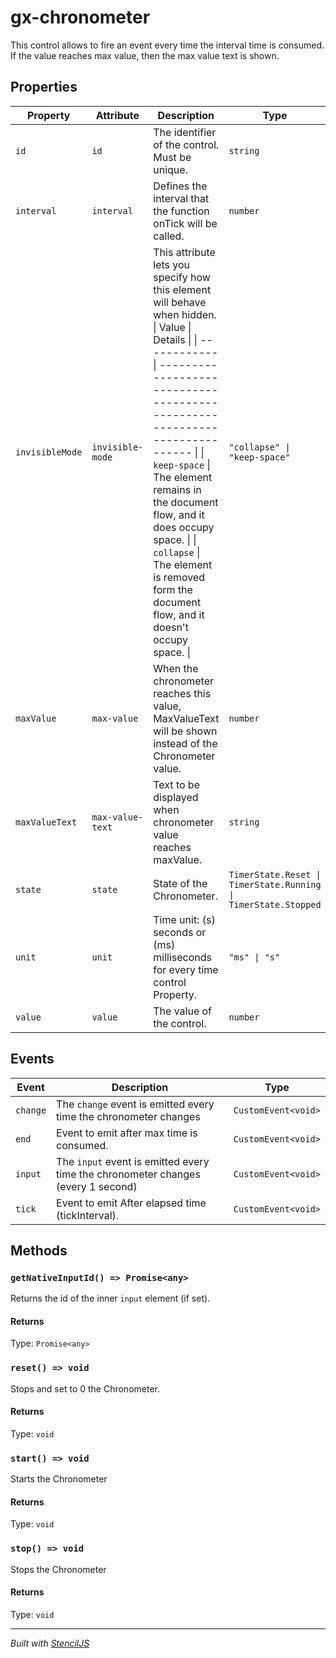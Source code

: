 # gx-chronometer

This control allows to fire an event every time the interval time is consumed. If the value reaches max value, then the max value text is shown.

## Properties

| Property        | Attribute        | Description                                                                                                                                                                                                                                                                                                                                                                                  | Type                                                           | Default              |
| --------------- | ---------------- | -------------------------------------------------------------------------------------------------------------------------------------------------------------------------------------------------------------------------------------------------------------------------------------------------------------------------------------------------------------------------------------------- | -------------------------------------------------------------- | -------------------- |
| `id`            | `id`             | The identifier of the control. Must be unique.                                                                                                                                                                                                                                                                                                                                               | `string`                                                       | `undefined`          |
| `interval`      | `interval`       | Defines the interval that the function onTick will be called.                                                                                                                                                                                                                                                                                                                                | `number`                                                       | `1`                  |
| `invisibleMode` | `invisible-mode` | This attribute lets you specify how this element will behave when hidden. \| Value \| Details \| \| ------------ \| --------------------------------------------------------------------------- \| \| `keep-space` \| The element remains in the document flow, and it does occupy space. \| \| `collapse` \| The element is removed form the document flow, and it doesn't occupy space. \| | `"collapse" \| "keep-space"`                                   | `"collapse"`         |
| `maxValue`      | `max-value`      | When the chronometer reaches this value, MaxValueText will be shown instead of the Chronometer value.                                                                                                                                                                                                                                                                                        | `number`                                                       | `0`                  |
| `maxValueText`  | `max-value-text` | Text to be displayed when chronometer value reaches maxValue.                                                                                                                                                                                                                                                                                                                                | `string`                                                       | `undefined`          |
| `state`         | `state`          | State of the Chronometer.                                                                                                                                                                                                                                                                                                                                                                    | `TimerState.Reset \| TimerState.Running \| TimerState.Stopped` | `TimerState.Stopped` |
| `unit`          | `unit`           | Time unit: (s) seconds or (ms) milliseconds for every time control Property.                                                                                                                                                                                                                                                                                                                 | `"ms" \| "s"`                                                  | `"s"`                |
| `value`         | `value`          | The value of the control.                                                                                                                                                                                                                                                                                                                                                                    | `number`                                                       | `0`                  |

## Events

| Event    | Description                                                                      | Type                |
| -------- | -------------------------------------------------------------------------------- | ------------------- |
| `change` | The `change` event is emitted every time the chronometer changes                 | `CustomEvent<void>` |
| `end`    | Event to emit after max time is consumed.                                        | `CustomEvent<void>` |
| `input`  | The `input` event is emitted every time the chronometer changes (every 1 second) | `CustomEvent<void>` |
| `tick`   | Event to emit After elapsed time (tickInterval).                                 | `CustomEvent<void>` |

## Methods

### `getNativeInputId() => Promise<any>`

Returns the id of the inner `input` element (if set).

#### Returns

Type: `Promise<any>`

### `reset() => void`

Stops and set to 0 the Chronometer.

#### Returns

Type: `void`

### `start() => void`

Starts the Chronometer

#### Returns

Type: `void`

### `stop() => void`

Stops the Chronometer

#### Returns

Type: `void`

---

_Built with [StencilJS](https://stenciljs.com/)_
